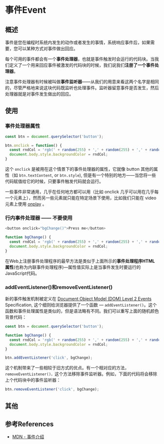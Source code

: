 # 事件Event

## 概述

事件是您在编程时系统内发生的动作或者发生的事情，系统响应事件后，如果需要，您可以某种方式对事件做出回应。

每个可用的事件都会有一个**事件处理器**，也就是事件触发时会运行的代码块。当我们定义了一个用来回应事件被激发的代码块的时候，我们说我们**注册了一个事件处理器**。

注意事件处理器有时候被叫做**事件监听器**——从我们的用意来看这两个名字是相同的，尽管严格地来说这块代码既监听也处理事件。监听器留意事件是否发生，然后处理器就是对事件发生做出的回应。

## 使用

### 事件处理器属性

``` javascript
const btn = document.querySelector('button');

btn.onclick = function() {
  const rndCol = 'rgb(' + random(255) + ',' + random(255) + ',' + random(255) + ')';
  document.body.style.backgroundColor = rndCol;
}
```

这个 `onclick` 是被用在这个情景下的事件处理器的属性，它就像 button 其他的属性（如 `btn.textContent`, or `btn.style`), 但是有一个特别的地方——当您将一些代码赋值给它的时候，只要事件触发代码就会运行。

一些事件非常通用，几乎在任何地方都可以用（比如 onclick 几乎可以用在几乎每一个元素上），然而另一些元素就只能在特定场景下使用，比如我们只能在 video 元素上使用 [onplay](https://developer.mozilla.org/en-US/docs/Web/API/GlobalEventHandlers/onplay) 。

### 行内事件处理器 —— 不要使用

``` javascript
<button onclick="bgChange()">Press me</button>

function bgChange() {
  const rndCol = 'rgb(' + random(255) + ',' + random(255) + ',' + random(255) + ')';
  document.body.style.backgroundColor = rndCol;
}
```

在Web上注册事件处理程序的最早方法是类似于上面所示的**事件处理程序HTML属性**(也称为内联事件处理程序)—属性值实际上是当事件发生时要运行的JavaScript代码。

### addEventListener()和removeEventListener()

新的事件触发机制被定义在 [Document Object Model (DOM) Level 2 Events](https://www.w3.org/TR/DOM-Level-2-Events/) Specification, 这个细则给浏览器提供了一个函数 — `addEventListener()`。这个函数和事件处理属性是类似的，但是语法略有不同。我们可以重写上面的随机颜色背景代码：

``` javascript
const btn = document.querySelector('button');

function bgChange() {
  const rndCol = 'rgb(' + random(255) + ',' + random(255) + ',' + random(255) + ')';
  document.body.style.backgroundColor = rndCol;
}

btn.addEventListener('click', bgChange);
```

这个机制带来了一些相较于旧方式的优点。有一个相对应的方法，`removeEventListener()，`这个方法移除事件监听器。例如，下面的代码将会移除上个代码块中的事件监听器：

``` javascript
btn.removeEventListener('click', bgChange);
```

## 其他



## 参考References

+ [MDN - 事件介绍](https://developer.mozilla.org/zh-CN/docs/Learn/JavaScript/Building_blocks/Events)